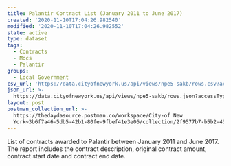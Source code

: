 ```yaml
---
title: Palantir Contract List (January 2011 to June 2017)
created: '2020-11-10T17:04:26.982540'
modified: '2020-11-10T17:04:26.982552'
state: active
type: dataset
tags:
  - Contracts
  - Mocs
  - Palantir
groups:
  - Local Government
csv_url: 'https://data.cityofnewyork.us/api/views/npe5-sakb/rows.csv?accessType=DOWNLOAD'
json_url: >-
  https://data.cityofnewyork.us/api/views/npe5-sakb/rows.json?accessType=DOWNLOAD
layout: post
postman_collection_url: >-
  https://thedaydasource.postman.co/workspace/City-of New
  York~3b6f7a46-5db5-42b1-80fe-9fbef41e3e06/collection/2f9577b7-b5b2-4591-8c46-12deb503452a
---
```

List of contracts awarded to Palantir between January 2011 and June 2017.  The report includes the contract description, original contract amount, contract start date and contract end date.
